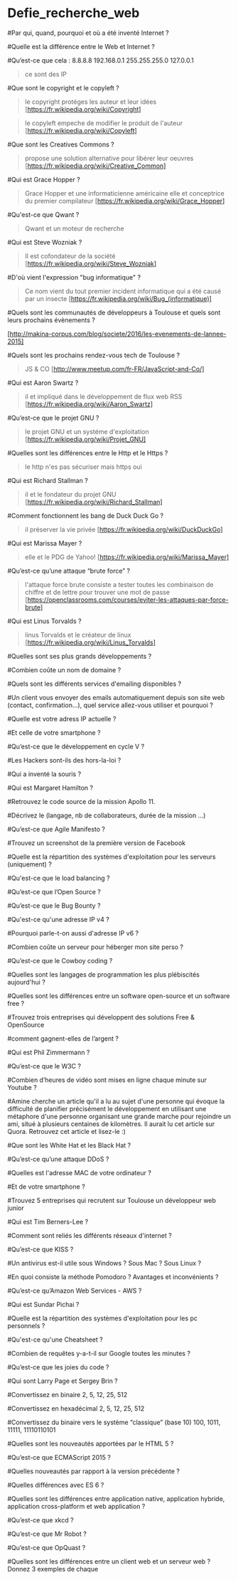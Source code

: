 # Defie_recherche_web


#Par qui, quand, pourquoi et où a été inventé Internet ?


#Quelle est la différence entre le Web et Internet ?


#Qu’est-ce que cela :
8.8.8.8
192.168.0.1
255.255.255.0
127.0.0.1

> ce sont des IP

#Que sont le copyright et le copyleft ?

> le copyright protéges les auteur et leur idées
[https://fr.wikipedia.org/wiki/Copyright]

> le copyleft empeche de modifier le produit de l'auteur
[https://fr.wikipedia.org/wiki/Copyleft]

#Que sont les Creatives Commons ?

> propose une solution alternative pour libérer leur oeuvres 
[https://fr.wikipedia.org/wiki/Creative_Common]

#Qui est Grace Hopper ?

> Grace Hopper et une informaticienne américaine elle et conceptrice du premier compilateur
[https://fr.wikipedia.org/wiki/Grace_Hopper]

#Qu'est-ce que Qwant ?

> Qwant et un moteur de recherche

#Qui est Steve Wozniak ?

> Il est cofondateur de la société
[https://fr.wikipedia.org/wiki/Steve_Wozniak]

#D'où vient l'expression "bug informatique" ?

> Ce nom vient du tout premier incident informatique qui a été causé par un insecte
[https://fr.wikipedia.org/wiki/Bug_(informatique)]

#Quels sont les communautés de développeurs à Toulouse et quels sont leurs prochains évènements ?

[http://makina-corpus.com/blog/societe/2016/les-evenements-de-lannee-2015]


#Quels sont les prochains rendez-vous tech de Toulouse ?

> JS & CO 
[http://www.meetup.com/fr-FR/JavaScript-and-Co/]

#Qui est Aaron Swartz ?

> il et impliqué dans le développement de flux web RSS
[https://fr.wikipedia.org/wiki/Aaron_Swartz]

#Qu’est-ce que le projet GNU ?

> le projet GNU et un systéme d'exploitation
[https://fr.wikipedia.org/wiki/Projet_GNU]


#Quelles sont les différences entre le Http et le Https ?

> le http n'es pas sécuriser mais https oui

#Qui est Richard Stallman ?

> il et le fondateur du projet GNU
[https://fr.wikipedia.org/wiki/Richard_Stallman]

#Comment fonctionnent les bang de Duck Duck Go ?

> il préserver la vie privée 
[https://fr.wikipedia.org/wiki/DuckDuckGo]

#Qui est Marissa Mayer ?

> elle et le PDG de Yahoo!
[https://fr.wikipedia.org/wiki/Marissa_Mayer]

#Qu’est-ce qu’une attaque “brute force” ?
> l'attaque force brute consiste a tester toutes les combinaison de chiffre et de lettre pour trouver une mot de passe 
[https://openclassrooms.com/courses/eviter-les-attaques-par-force-brute]


#Qui est Linus Torvalds ?

> linus Torvalds et le créateur de linux
[https://fr.wikipedia.org/wiki/Linus_Torvalds]

#Quelles sont ses plus grands développements ?


#Combien coûte un nom de domaine ?


#Quels sont les différents services d'emailing disponibles ?


#Un client vous envoyer des emails automatiquement depuis son site web (contact, confirmation...), quel service allez-vous utiliser et pourquoi ?


#Quelle est votre adress IP actuelle ?


#Et celle de votre smartphone ?


#Qu’est-ce que le développement en cycle V ?


#Les Hackers sont-ils des hors-la-loi ?


#Qui a inventé la souris ?


#Qui est Margaret Hamilton ?


#Retrouvez le code source de la mission Apollo 11.


#Décrivez le (langage, nb de collaborateurs, durée de la mission ...)


#Qu’est-ce que Agile Manifesto ?


#Trouvez un screenshot de la première version de Facebook


#Quelle est la répartition des systèmes d'exploitation pour les serveurs (uniquement) ?


#Qu'est-ce que le load balancing ?


#Qu’est-ce que l’Open Source ?


#Qu’est-ce que le Bug Bounty ?


#Qu'est-ce qu'une adresse IP v4 ?


#Pourquoi parle-t-on aussi d'adresse IP v6 ?


#Combien coûte un serveur pour héberger mon site perso ?


#Qu’est-ce que le Cowboy coding ?


#Quelles sont les langages de programmation les plus plébiscités aujourd'hui ?


#Quelles sont les différences entre un software open-source et un software free ?


#Trouvez trois entreprises qui développent des solutions Free & OpenSource


#comment gagnent-elles de l’argent ?


#Qui est Phil Zimmermann ?


#Qu’est-ce que le W3C ?


#Combien d’heures de vidéo sont mises en ligne chaque minute sur Youtube ?


#Amine cherche un article qu'il a lu au sujet d'une personne qui évoque la difficulté de planifier précisément le développement en utilisant une métaphore d'une personne organisant une grande marche pour rejoindre un ami, situé à plusieurs centaines de kilomètres. Il aurait lu cet article sur Quora. Retrouvez cet article et lisez-le :)


#Que sont les White Hat et les Black Hat ?


#Qu’est-ce qu’une attaque DDoS ?


#Quelles est l'adresse MAC de votre ordinateur ?


#Et de votre smartphone ?


#Trouvez 5 entreprises qui recrutent sur Toulouse un développeur web junior


#Qui est Tim Berners-Lee ?


#Comment sont reliés les différents réseaux d'internet ?


#Qu’est-ce que KISS ?


#Un antivirus est-il utile sous Windows ? Sous Mac ? Sous Linux ?


#En quoi consiste la méthode Pomodoro ? Avantages et inconvénients ?


#Qu’est-ce qu’Amazon Web Services - AWS ?


#Qui est Sundar Pichai ?


#Quelle est la répartition des systèmes d'exploitation pour les pc personnels ?


#Qu'est-ce qu'une Cheatsheet ?


#Combien de requêtes y-a-t-il sur Google toutes les minutes ?


#Qu’est-ce que les joies du code ?


#Qui sont Larry Page et Sergey Brin ?


#Convertissez en binaire
2, 5, 12, 25, 512


#Convertissez en hexadécimal
2, 5, 12, 25, 512


#Convertissez du binaire vers le système “classique” (base 10)
100, 1011, 11111, 11110110101


#Quelles sont les nouveautés apportées par le HTML 5 ?


#Qu’est-ce que ECMAScript 2015 ?


#Quelles nouveautés par rapport à la version précédente ?


#Quelles différences avec ES 6 ?


#Quelles sont les différences entre application native, application hybride, application cross-platform et web application ?


#Qu’est-ce que xkcd ?


#Qu’est-ce que Mr Robot ?


#Qu’est-ce que OpQuast ?


#Quelles sont les différences entre un client web et un serveur web ?
Donnez 3 exemples de chaque













